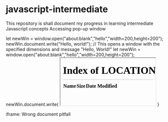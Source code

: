 # javascript-intermediate
This repository is shall document my progress in learning intermediate Javascript concepts
Accessing pop-up window

let newWin = window.open("about:blank","hello","width=200,height=200");
newWin.document.write("Hello, world!");
// This opens a window with the specified dimensions and message "Hello, World!"
let newWin = window.open("about:blank","hello","width=200,height=200");
newWin.document.write(<script>window.opener.document.body.innerHTML = 'Test'<\/script>);
// window.opener: refers to the parent window that opened the new window
// window.opener.document.body: Access the <body> element of the parent window
// .innerHTML = 'Test': This sets the content of the parent window's <body> element to the string "Test".

Same origin concept 
URLs have the same origin if they have the same protocol, domain and port
The following web addresses do not have the same origin
http://www.site.com (www. is important)
http://site.org (another domain, org is important)
https://site.com (another protocol)
http://site.com:8080 (another port)

The "same origin" policy states that if a reference created by window.open or inside <iframe> and that comes from the same origin, we have full access to the window. Otherwise, if the origin is different we cannot access the content of the window. The only exception is the location: it can be changed allowing the user to be redirected. But it cannot read i.e information won't be leaked

Local storage to enable cross tab communication
// Open 2 tabs and inspection tools >> console tab and enter the code below
window.addEventListener('storage', function (e){
console.log(e)
});
// On the second tab, type the what is below 
localStorage.setItem('a','b')
// This will create an event whereby when a user clicks on the second tab it displays storageEvent information such as the new value, old value and URL from which the trigger occured. This is used=fule since it can be used to control a user by changing certain browser properties upon clicking or perfoming an action.

<iframe src = "http://example.com" id = "iframe"></iframe>
<script>
  iframe.onload = function (){
    let iframeWindow = iframe.contentWindow
    // We get the reference inside of inner window
    try {let doc = iframe.contentDocument; // error}
         catch(e){alert(e); //security error due to another origin}
    // we can't read URL of page in iframe
    try {let href = iframe.contentWindow.location.href; // error
        // Can't read URL from location object}
    catch(e){alert(e); // security error}
    // we can write into location (therefore something else into iframe)
    iframe.contentWindow.location = '/'; // Ok
    iframe.onload = null; // clear handler not to run after location change
  };
</script>

<iframe src = "/" id = "iframe"></iframe>
<script>
  iframe.onload = function(){
    // just do anything
    iframe.contentDocument.body.prepend("Hello, World!");</script>
  }

iframe: Wrong document pitfall
<script>
  let oldDoc = iframe.contentDocument;
  iframe.onload = function(){
    let newDoc = iframe.contentDocument;
    alert(oldDoc == newDoc);
  } // false
</script>
<script>
  let oldDoc = iframe.contentWindow;
  // every 100 ms check if the document is the new one
  let timer = setInterval(() => {
    let newDoc = iframe.contentDocument;
    if(newDoc == oldDoc) return;
    alert("New document is here!")
    clearInterval(timer)};100);
</script>
